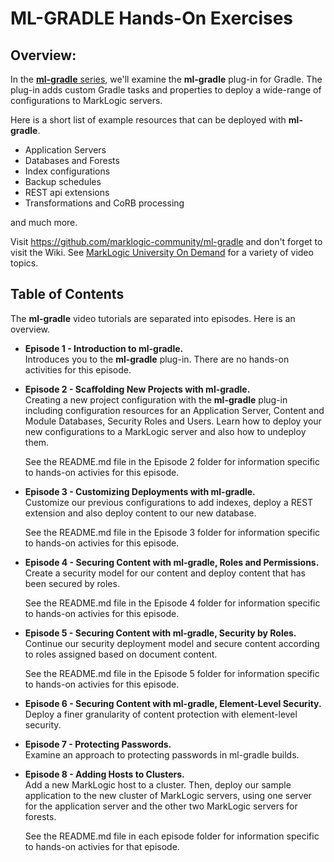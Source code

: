 # ML-GRADLE Hands-On Exercises 

## Overview:

In the [**ml-gradle** series](http://mlu.marklogic.com/ondemand/index.xqy?q=Series%3A%22ml-gradle%22), we'll examine the **ml-gradle** plug-in for Gradle. The plug-in adds custom Gradle tasks and properties to deploy a wide-range of configurations to MarkLogic servers.

Here is a short list of example resources that can be deployed with **ml-gradle**.

* Application Servers
* Databases and Forests
* Index configurations
* Backup schedules
* REST api extensions
* Transformations and CoRB processing

and much more.

Visit <https://github.com/marklogic-community/ml-gradle> and don't forget to visit the Wiki. See [MarkLogic University On Demand](http://mlu.marklogic.com/ondemand) for a variety of video topics.

## Table of Contents

The **ml-gradle** video tutorials are separated into episodes. Here is an overview.

* **Episode 1 - Introduction to ml-gradle.**  
	Introduces you to the **ml-gradle** plug-in. There are no hands-on activities for this episode.
	
* **Episode 2 - Scaffolding New Projects with ml-gradle.**  
	Creating a new project configuration with the **ml-gradle** plug-in including configuration resources for an Application Server, Content and Module Databases, Security Roles and Users. Learn how to deploy your new configurations to a MarkLogic server and also how to undeploy them.

	See the README.md file in the Episode 2 folder for information specific to hands-on activies for this episode.
 
* **Episode 3 - Customizing Deployments with ml-gradle.**  
	Customize our previous configurations to add indexes, deploy a REST extension and also deploy content to our new database.

	See the README.md file in the Episode 3 folder for information specific to hands-on activies for this episode.

* **Episode 4 - Securing Content with ml-gradle, Roles and Permissions.**  
	Create a security model for our content and deploy content that has been secured by roles.

	See the README.md file in the Episode 4 folder for information specific to hands-on activies for this episode.

* **Episode 5 - Securing Content with ml-gradle, Security by Roles.**  
	Continue our security deployment model and secure content according to roles assigned based on document content.

	See the README.md file in the Episode 5 folder for information specific to hands-on activies for this episode.

* **Episode 6 - Securing Content with ml-gradle, Element-Level Security.**  
	Deploy a finer granularity of content protection with element-level security.

* **Episode 7 - Protecting Passwords.**  
	Examine an approach to protecting passwords in ml-gradle builds.

* **Episode 8 - Adding Hosts to Clusters.**  
	Add a new MarkLogic host to a cluster. Then, deploy our sample application to the new cluster of MarkLogic servers, using one server for the application server and the other two MarkLogic servers for forests.

	See the README.md file in each episode folder for information specific to hands-on activies for that episode.